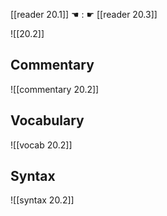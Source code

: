 [[reader 20.1]] ☚ : ☛ [[reader 20.3]]

![[20.2]]

## Commentary

![[commentary 20.2]]

## Vocabulary

![[vocab 20.2]]

## Syntax

![[syntax 20.2]]

